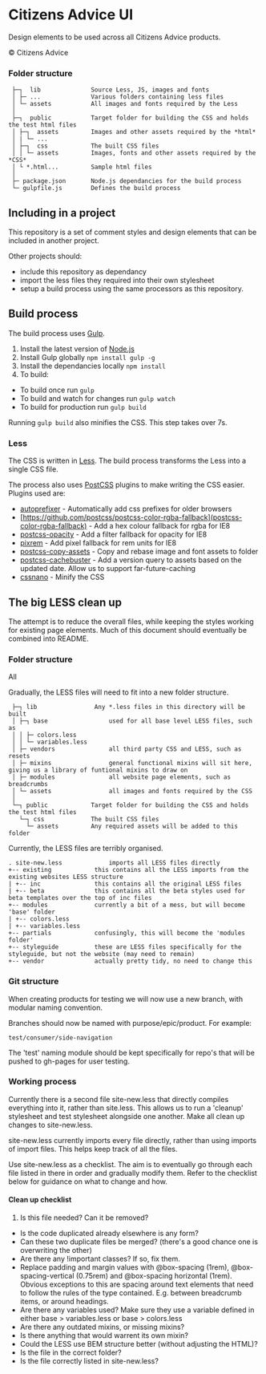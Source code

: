 # Citizens Advice UI

Design elements to be used across all Citizens Advice products.

© Citizens Advice

### Folder structure


	 ├─┐  lib              Source Less, JS, images and fonts
	 │ ├─ ...              Various folders containing less files 
	 │ └─ assets           All images and fonts required by the Less
	 │ 
	 ├─┐  public           Target folder for building the CSS and holds the test html files
	 │ ├─┐  assets         Images and other assets required by the *html*
	 │ | └─ ...
	 │ ├─┐  css            The built CSS files
	 │ │ └─ assets         Images, fonts and other assets required by the *CSS*
	 │ └ *.html...         Sample html files
	 │
	 ├─ package.json       Node.js dependancies for the build process
	 └─ gulpfile.js        Defines the build process

## Including in a project

This repository is a set of comment styles and design elements that can be included in another project.

Other projects should:

* include this repository as dependancy
* import the less files they required into their own stylesheet
* setup a build process using the same processors as this repository.

## Build process

The build process uses [Gulp](http://gulpjs.com/).

1. Install the latest version of [Node.js](https://nodejs.org/en/)
2. Install Gulp globally `npm install gulp -g`
3. Install the dependancies locally `npm install`
4. To build:
  * To build once run `gulp`
  * To build and watch for changes run `gulp watch`
  * To build for production run `gulp build`

Running `gulp build` also minifies the CSS.  This step takes over 7s.

### Less

The CSS is written in [Less](http://lesscss.org/).  The build process transforms the Less into a single CSS file.

The process also uses [PostCSS](https://github.com/postcss/postcss) plugins to make writing the CSS easier.  Plugins used are:

* [autoprefixer](https://github.com/postcss/autoprefixer) - Automatically add css prefixes for older browsers
* [https://github.com/postcss/postcss-color-rgba-fallback](postcss-color-rgba-fallback) - Add a hex colour fallback for rgba for IE8
* [postcss-opacity](https://github.com/iamvdo/postcss-opacity) - Add a filter fallback for opacity for IE8
* [pixrem](https://github.com/robwierzbowski/node-pixrem) - Add pixel fallback for rem units for IE8
* [postcss-copy-assets](https://github.com/shutterstock/postcss-copy-assets) - Copy and rebase image and font assets to folder
* [postcss-cachebuster](https://github.com/glebmachine/postcss-cachebuster) - Add a version query to assets based on the updated date.  Allow us to support far-future-caching
* [cssnano](http://cssnano.co/) - Minify the CSS



## The big LESS clean up

The attempt is to reduce the overall files, while keeping the styles working for existing page elements. Much of this document should eventually be combined into README.


### Folder structure

All 

Gradually, the LESS files will need to fit into a new folder structure.

	 ├─┐ lib   				Any *.less files in this directory will be built
	 │ ├─┐ base 				used for all base level LESS files, such as  
	 │ │ ├─ colors.less  
	 │ │ └─ variables.less  
	 │ ├─ vendors				all third party CSS and LESS, such as resets  
	 │ ├─ mixins				general functional mixins will sit here, giving us a library of funtional mixins to draw on  
	 │ ├─ modules				all website page elements, such as breadcrumbs
	 │ └─ assets				all images and fonts required by the CSS
	 │ 
	 └─┐ public            Target folder for building the CSS and holds the test html files
	   └─┐ css             The built CSS files
	     └─ assets         Any required assets will be added to this folder

Currently, the LESS files are terribly organised.

	. site-new.less 			imports all LESS files directly  
	+-- existing			this contains all the LESS imports from the existing websites LESS structure  
	| +-- inc 				this contains all the original LESS files  
	| +-- beta				this contains all the beta styles used for beta templates over the top of inc files  
	+-- modules				currently a bit of a mess, but will become 'base' folder  
	| +-- colors.less 	
	| +-- variables.less  
	+-- partials			confusingly, this will become the 'modules folder'  
	+-- styleguide			these are LESS files specifically for the styleguide, but not the website (may need to remain)  
	+-- vendor				actually pretty tidy, no need to change this


### Git structure

When creating products for testing we will now use a new branch, with modular naming convention.

Branches should now be named with purpose/epic/product. For example:

	test/consumer/side-navigation

The 'test' naming module should be kept specifically for repo's that will be pushed to gh-pages for user testing.


### Working process

Currently there is a second file site-new.less that directly compiles everything into it, rather than site.less. This allows us to run a 'cleanup' stylesheet and test stylesheet alongside one another. Make all clean up changes to site-new.less.

site-new.less currently imports every file directly, rather than using imports of import files. This helps keep track of all the files.

Use site-new.less as a checklist. The aim is to eventually go through each file listed in there in order and gradually modify them. Refer to the checklist below for guidance on what to change and how.


#### Clean up checklist

1. Is this file needed? Can it be removed?
+ Is the code duplicated already elsewhere is any form?
+ Can these two duplicate files be merged? (there's a good chance one is overwriting the other)
+ Are there any !important classes? If so, fix them.
+ Replace padding and margin values with @box-spacing (1rem), @box-spacing-vertical (0.75rem) and @box-spacing horizontal (1rem). Obvious exceptions to this are spacing around text elements that need to follow the rules of the type contained. E.g. between breadcrumb items, or around headings.
+ Are there any variables used? Make sure they use a variable defined in either base > variables.less or base > colors.less
+ Are there any outdated mixins, or missing mixins?
+ Is there anything that would warrent its own mixin?
+ Could the LESS use BEM structure better (without adjusting the HTML)?
+ Is the file in the correct folder?
+ Is the file correctly listed in site-new.less?